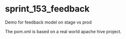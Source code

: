 # sprint_153_feedback
Demo for feedback model on stage vs prod

The pom.xml is based on a real world apache hive project.

